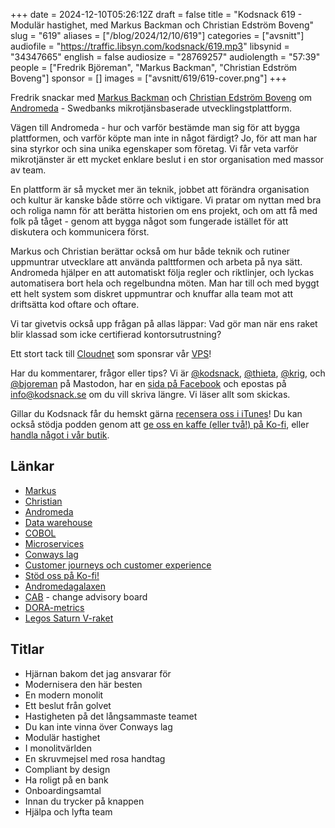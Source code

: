 +++
date = 2024-12-10T05:26:12Z
draft = false
title = "Kodsnack 619 - Modulär hastighet, med Markus Backman och Christian Edström Boveng"
slug = "619"
aliases = ["/blog/2024/12/10/619"]
categories = ["avsnitt"]
audiofile = "https://traffic.libsyn.com/kodsnack/619.mp3"
libsynid = "34347665"
english = false
audiosize = "28769257"
audiolength = "57:39"
people = ["Fredrik Björeman", "Markus Backman", "Christian Edström Boveng"]
sponsor = []
images = ["avsnitt/619/619-cover.png"]
+++

Fredrik snackar med [Markus Backman](https://www.linkedin.com/in/markus-backman/) och [Christian Edström Boveng](https://www.linkedin.com/in/christianedstrom/) om [Andromeda](https://www.jfokus.se/jfokus23-preso/Space-the-Final-Frontier.pdf) - Swedbanks mikrotjänsbaserade utvecklingstplattform.

Vägen till Andromeda - hur och varför bestämde man sig för att bygga plattformen, och varför köpte man inte in något färdigt? Jo, för att man har sina styrkor och sina unika egenskaper som företag. Vi får veta varför mikrotjänster är ett mycket enklare beslut i en stor organisation med massor av team.

En plattform är så mycket mer än teknik, jobbet att förändra organisation och kultur är kanske både större och viktigare. Vi pratar om nyttan med bra och roliga namn för att berätta historien om ens projekt, och om att få med folk på tåget - genom att bygga något som fungerade istället för att diskutera och kommunicera först.

Markus och Christian berättar också om hur både teknik och rutiner uppmuntrar utvecklare att använda palttformen och arbeta på nya sätt. Andromeda hjälper en att automatiskt följa regler och riktlinjer, och lyckas  automatisera bort hela och regelbundna möten. Man har till och med byggt ett helt system som diskret uppmuntrar och knuffar alla team mot att driftsätta kod oftare och oftare.

Vi tar givetvis också upp frågan på allas läppar: Vad gör man när ens raket blir klassad som icke certifierad kontorsutrustning?

Ett stort tack till [Cloudnet](https://www.cloudnet.se) som sponsrar vår [VPS](https://en.wikipedia.org/wiki/Virtual_private_server)!

Har du kommentarer, frågor eller tips? Vi är [@kodsnack](https://social.podsnack.se/@kodsnack), [@thieta](https://6510.nu/@thieta), [@krig](https://6510.nu/@krig), och [@bjoreman](https://toot.cafe/@bjoreman) på Mastodon, har en [sida på Facebook](https://www.facebook.com/) och epostas på [info@kodsnack.se](mailto:info@kodsnack.se) om du vill skriva längre. Vi läser allt som skickas.

Gillar du Kodsnack får du hemskt gärna [recensera oss i iTunes](https://itunes.apple.com/se/podcast/kodsnack/id561631498?l=en)! Du kan också stödja podden genom att <a href="https://ko-fi.com/kodsnack" rel="payment">ge oss en kaffe (eller två!) på Ko-fi</a>, eller [handla något i vår butik](https://shop.spreadshirt.se/kodsnack/).

## Länkar
* [Markus](https://www.linkedin.com/in/markus-backman/)
* [Christian](https://www.linkedin.com/in/christianedstrom/)
* [Andromeda](https://www.jfokus.se/jfokus23-preso/Space-the-Final-Frontier.pdf)
* [Data warehouse](https://en.wikipedia.org/wiki/Data_warehouse)
* [COBOL](https://en.wikipedia.org/wiki/COBOL)
* [Microservices](https://en.wikipedia.org/wiki/Microservices)
* [Conways lag](https://en.wikipedia.org/wiki/Conway%27s_law)
* [Customer journeys och customer experience](https://en.wikipedia.org/wiki/Customer_experience)
* [Stöd oss på Ko-fi!](https://ko-fi.com/kodsnack)
* [Andromedagalaxen](https://en.wikipedia.org/wiki/Andromeda_Galaxy)
* [CAB](https://en.wikipedia.org/wiki/Change-advisory_board) - change advisory board
* [DORA-metrics](https://dora.dev/guides/dora-metrics-four-keys/)
* [Legos Saturn V-raket](https://www.lego.com/en-gb/product/lego-nasa-apollo-saturn-v-92176)

## Titlar
* Hjärnan bakom det jag ansvarar för
* Modernisera den här besten
* En modern monolit
* Ett beslut från golvet
* Hastigheten på det långsammaste teamet
* Du kan inte vinna över Conways lag
* Modulär hastighet
* I monolitvärlden
* En skruvmejsel med rosa handtag
* Compliant by design
* Ha roligt på en bank
* Onboardingsamtal
* Innan du trycker på knappen
* Hjälpa och lyfta team